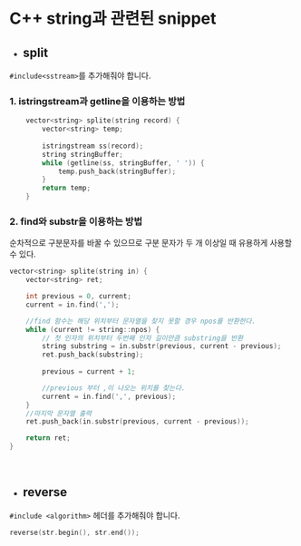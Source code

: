 # C++ string과 관련된 snippet


* ## split

`#include<sstream>`를 추가해줘야 합니다.

### 1. istringstream과 getline을 이용하는 방법
```c++
    vector<string> splite(string record) {
        vector<string> temp;
        
        istringstream ss(record);
        string stringBuffer;
        while (getline(ss, stringBuffer, ' ')) {
            temp.push_back(stringBuffer);
        }
        return temp;
    }
```

### 2. find와 substr을 이용하는 방법

순차적으로 구분문자를 바꿀 수 있으므로 구분 문자가 두 개 이상일 때 유용하게 사용할 수 있다.

```c++
vector<string> splite(string in) {
    vector<string> ret;

    int previous = 0, current;
    current = in.find(',');

    //find 함수는 해당 위치부터 문자열을 찾지 못할 경우 npos를 반환한다.
    while (current != string::npos) {
        // 첫 인자의 위치부터 두번째 인자 길이만큼 substring을 반환
        string substring = in.substr(previous, current - previous);
        ret.push_back(substring);
        
        previous = current + 1;

        //previous 부터 ,이 나오는 위치를 찾는다.
        current = in.find(',', previous);
    }
    //마지막 문자열 출력
    ret.push_back(in.substr(previous, current - previous));

    return ret;
}
```

</br>

* ## reverse

`#include <algorithm>` 헤더를 추가해줘야 합니다.

```c++
reverse(str.begin(), str.end());
```
